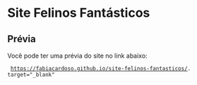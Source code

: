 # Site Felinos Fantásticos

## Prévia

Você pode ter uma prévia do site no link abaixo:

<code> https://fabiacardoso.github.io/site-felinos-fantasticos/. target="_blank"</code>
